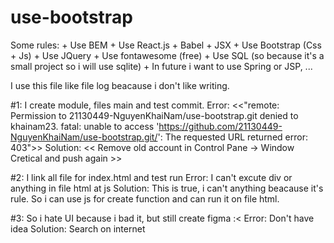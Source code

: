 # use-bootstrap
Some rules:
    + Use BEM
    + Use React.js + Babel + JSX
    + Use Bootstrap (Css + Js)
    + Use JQuery
    + Use fontawesome (free)
    + Use SQL (so because it's a small project so i will use sqlite)
    + In future i want to use Spring or JSP, ...

I use this file like file log beacause i don't like writing.

#1: I create module, files main and test commit.
Error: <<"remote: Permission to 21130449-NguyenKhaiNam/use-bootstrap.git denied to khainam23.
fatal: unable to access 'https://github.com/21130449-NguyenKhaiNam/use-bootstrap.git/': The requested URL returned error: 403">>
Solution: << Remove old account in Control Pane -> Window Cretical and push again >>

#2: I link all file for index.html and test run
Error: I can't excute div or anything in file html at js
Solution: This is true, i can't anything beacause it's rule. So i can use js for create function and can run it on file html.

#3: So i hate UI because i bad it, but still create figma :<
Error: Don't have idea
Solution: Search on internet